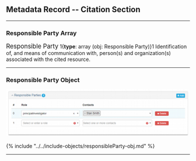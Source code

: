 ## Metadata Record -- Citation Section
---

### Responsible Party Array

<span class="md-panel" style="font-size: larger">Responsible Party</span> 1{**type**: array (obj: <span class="md-panel"> Responsible Party</span>)}1 Identification of, and means of communication with, person(s) and organization(s) associated with the cited resource.

---

### Responsible Party Object 

![Responsible Parties Panel](/assets/reference/edit-objects/citation/responsibleParties.png)

{% include "../../include-objects/responsibleParty-obj.md" %}

---
